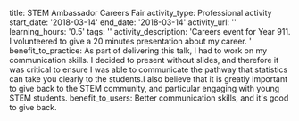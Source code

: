 title: STEM Ambassador Careers Fair
activity_type: Professional activity
start_date: '2018-03-14'
end_date: '2018-03-14'
activity_url: ''
learning_hours: '0.5'
tags: ''
activity_description: 'Careers event for Year 911. I volunteered to give a 20 minutes
  presentation about my career. '
benefit_to_practice: As part of delivering this talk, I had to work on my communication
  skills. I decided to present without slides, and therefore it was critical to ensure
  I was able to communicate the pathway that statistics can take you clearly to the
  students.I also believe that it is greatly important to give back to the STEM community,
  and particular engaging with young STEM students.
benefit_to_users: Better communication skills, and it's good to give back.
